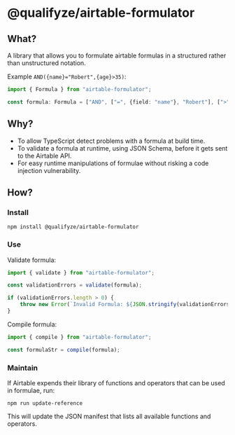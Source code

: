 @qualifyze/airtable-formulator
==============================
## What?
A library that allows you to formulate airtable formulas in a structured rather
than unstructured notation.

Example `AND({name}="Robert",{age}>35)`:

```ts
import { Formula } from "airtable-formulator";

const formula: Formula = ["AND", ["=", {field: "name"}, "Robert"], [">", {field: "age"}, 35]];
```

## Why?
* To allow TypeScript detect problems with a formula at build time.
* To validate a formula at runtime, using JSON Schema, before it gets sent to the Airtable API.
* For easy runtime manipulations of formulae without risking a code injection vulnerability.

## How?

### Install
```
npm install @qualifyze/airtable-formulator
```

### Use
Validate formula:
```ts
import { validate } from "airtable-formulator";

const validationErrors = validate(formula);

if (validationErrors.length > 0) {
    throw new Error(`Invalid Formula: ${JSON.stringify(validationErrors, null, 2)}`);
}
```
Compile formula:

```ts
import { compile } from "airtable-formulator";

const formulaStr = compile(formula);
```

### Maintain
If Airtable expends their library of functions and operators that can be used in formulae, run:

```
npm run update-reference
```

This will update the JSON manifest that lists all available functions and operators.
